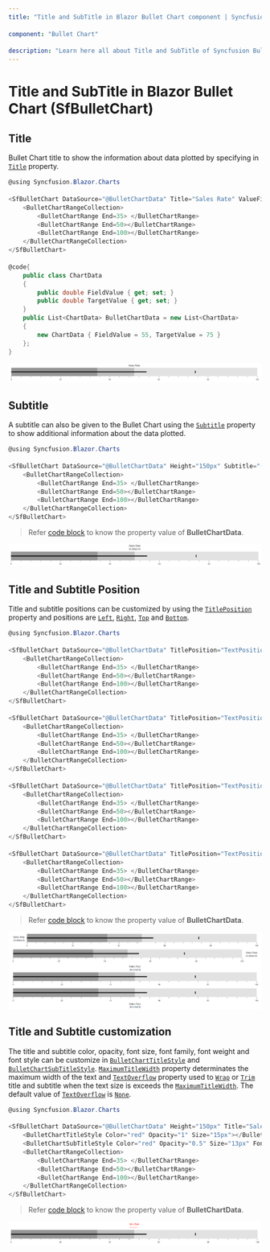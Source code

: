 ```yaml
---
title: "Title and SubTitle in Blazor Bullet Chart component | Syncfusion"

component: "Bullet Chart"

description: "Learn here all about Title and SubTitle of Syncfusion Bullet Chart (SfBulletChart) component and more."
---
```


# Title and SubTitle in Blazor Bullet Chart (SfBulletChart)

## Title

Bullet Chart title to show the information about data plotted by specifying in [`Title`](https://help.syncfusion.com/cr/blazor/Syncfusion.Blazor.Charts.SfBulletChart-1.html#Syncfusion_Blazor_Charts_SfBulletChart_1_Title) property.

```csharp
@using Syncfusion.Blazor.Charts

<SfBulletChart DataSource="@BulletChartData" Title="Sales Rate" ValueField="FieldValue" TargetField="TargetValue" Minimum="0" Maximum="100" Interval="20">
    <BulletChartRangeCollection>
        <BulletChartRange End=35> </BulletChartRange>
        <BulletChartRange End=50></BulletChartRange>
        <BulletChartRange End=100></BulletChartRange>
    </BulletChartRangeCollection>
</SfBulletChart>

@code{
    public class ChartData
    {
        public double FieldValue { get; set; }
        public double TargetValue { get; set; }
    }
    public List<ChartData> BulletChartData = new List<ChartData>
    {
        new ChartData { FieldValue = 55, TargetValue = 75 }
    };
}
```

![Title](images/default-title.png)

## Subtitle

A subtitle can also be given to the Bullet Chart using the [`Subtitle`](https://help.syncfusion.com/cr/blazor/Syncfusion.Blazor.Charts.SfBulletChart-1.html#Syncfusion_Blazor_Charts_SfBulletChart_1_Subtitle) property to show additional information about the data plotted.

```csharp
@using Syncfusion.Blazor.Charts

<SfBulletChart DataSource="@BulletChartData" Height="150px" Subtitle="(in dollars $)" Title="Sales Rate" ValueField="FieldValue" TargetField="TargetValue" Minimum="0" Maximum="100" Interval="20">
    <BulletChartRangeCollection>
        <BulletChartRange End=35> </BulletChartRange>
        <BulletChartRange End=50></BulletChartRange>
        <BulletChartRange End=100></BulletChartRange>
    </BulletChartRangeCollection>
</SfBulletChart>
```

> Refer [code block](#title) to know the property value of **BulletChartData**.

![Title](images/sub-title.png)

## Title and Subtitle Position

Title and subtitle positions can be customized by using the [`TitlePosition`](https://help.syncfusion.com/cr/blazor/Syncfusion.Blazor.Charts.SfBulletChart-1.html#Syncfusion_Blazor_Charts_SfBulletChart_1_TitlePosition) property and positions are [`Left`](https://help.syncfusion.com/cr/blazor/Syncfusion.Blazor.Charts.TextPosition.html#Syncfusion_Blazor_Charts_TextPosition_Left), [`Right`](https://help.syncfusion.com/cr/blazor/Syncfusion.Blazor.Charts.TextPosition.html#Syncfusion_Blazor_Charts_TextPosition_Right), [`Top`](https://help.syncfusion.com/cr/blazor/Syncfusion.Blazor.Charts.TextPosition.html#Syncfusion_Blazor_Charts_TextPosition_Top) and [`Bottom`](https://help.syncfusion.com/cr/blazor/Syncfusion.Blazor.Charts.TextPosition.html#Syncfusion_Blazor_Charts_TextPosition_Bottom).

```csharp
@using Syncfusion.Blazor.Charts

<SfBulletChart DataSource="@BulletChartData" TitlePosition="TextPosition.Left" Height="100px" Subtitle="(in dollars $)" Title="Sales Rate" ValueField="FieldValue" TargetField="TargetValue" Minimum="0" Maximum="100" Interval="20">
    <BulletChartRangeCollection>
        <BulletChartRange End=35> </BulletChartRange>
        <BulletChartRange End=50></BulletChartRange>
        <BulletChartRange End=100></BulletChartRange>
    </BulletChartRangeCollection>
</SfBulletChart>

<SfBulletChart DataSource="@BulletChartData" TitlePosition="TextPosition.Right" Height="100px" Subtitle="(in dollars $)" Title="Sales Rate" ValueField="FieldValue" TargetField="TargetValue" Minimum="0" Maximum="100" Interval="20">
    <BulletChartRangeCollection>
        <BulletChartRange End=35> </BulletChartRange>
        <BulletChartRange End=50></BulletChartRange>
        <BulletChartRange End=100></BulletChartRange>
    </BulletChartRangeCollection>
</SfBulletChart>

<SfBulletChart DataSource="@BulletChartData" TitlePosition="TextPosition.Top" Height="150px" Subtitle="(in dollars $)" Title="Sales Rate" ValueField="FieldValue" TargetField="TargetValue" Minimum="0" Maximum="100" Interval="20">
    <BulletChartRangeCollection>
        <BulletChartRange End=35> </BulletChartRange>
        <BulletChartRange End=50></BulletChartRange>
        <BulletChartRange End=100></BulletChartRange>
    </BulletChartRangeCollection>
</SfBulletChart>

<SfBulletChart DataSource="@BulletChartData" TitlePosition="TextPosition.Bottom" Height="150px" Subtitle="(in dollars $)" Title="Sales Rate" ValueField="FieldValue" TargetField="TargetValue" Minimum="0" Maximum="100" Interval="20">
    <BulletChartRangeCollection>
        <BulletChartRange End=35> </BulletChartRange>
        <BulletChartRange End=50></BulletChartRange>
        <BulletChartRange End=100></BulletChartRange>
    </BulletChartRangeCollection>
</SfBulletChart>
```

> Refer [code block](#title) to know the property value of **BulletChartData**.

![Title with positions](images/title-positions.png)

## Title and Subtitle customization

The title and subtitle color, opacity, font size, font family, font weight and font style can be customize in [`BulletChartTitleStyle`](https://help.syncfusion.com/cr/blazor/Syncfusion.Blazor.Charts.BulletChartTitleStyle.html) and [`BulletChartSubTitleStyle`](https://help.syncfusion.com/cr/blazor/Syncfusion.Blazor.Charts.BulletChartSubTitleStyle.html). [`MaximumTitleWidth`](https://help.syncfusion.com/cr/blazor/Syncfusion.Blazor.Charts.BulletChartCommonFont.html#Syncfusion_Blazor_Charts_BulletChartCommonFont_MaximumTitleWidth) property determinates the maximum width of the text and [`TextOverflow`](https://help.syncfusion.com/cr/blazor/Syncfusion.Blazor.Charts.BulletChartCommonFont.html#Syncfusion_Blazor_Charts_BulletChartCommonFont_TextOverflow) property used to [`Wrap`](https://help.syncfusion.com/cr/blazor/Syncfusion.Blazor.Charts.TextOverflow.html#Syncfusion_Blazor_Charts_TextOverflow_Wrap) or [`Trim`](https://help.syncfusion.com/cr/blazor/Syncfusion.Blazor.Charts.TextOverflow.html#Syncfusion_Blazor_Charts_TextOverflow_Trim) title and subtitle when the text size is exceeds the [`MaximumTitleWidth`](https://help.syncfusion.com/cr/blazor/Syncfusion.Blazor.Charts.BulletChartCommonFont.html#Syncfusion_Blazor_Charts_BulletChartCommonFont_MaximumTitleWidth). The default value of [`TextOverflow`](https://help.syncfusion.com/cr/blazor/Syncfusion.Blazor.Charts.BulletChartCommonFont.html#Syncfusion_Blazor_Charts_BulletChartCommonFont_TextOverflow) is [`None`](https://help.syncfusion.com/cr/blazor/Syncfusion.Blazor.Charts.TextOverflow.html#Syncfusion_Blazor_Charts_TextOverflow_None).

```csharp
@using Syncfusion.Blazor.Charts

<SfBulletChart DataSource="@BulletChartData" Height="150px" Title="Sales Rate" Subtitle="(in dollars $)" ValueField="FieldValue" TargetField="TargetValue" Minimum="0" Maximum="100" Interval="20">
    <BulletChartTitleStyle Color="red" Opacity="1" Size="15px"></BulletChartTitleStyle>
    <BulletChartSubTitleStyle Color="red" Opacity="0.5" Size="13px" FontStyle="italic" MaximumTitleWidth="70" TextOverflow="TextOverflow.Trim"></BulletChartSubTitleStyle>
    <BulletChartRangeCollection>
        <BulletChartRange End=35> </BulletChartRange>
        <BulletChartRange End=50></BulletChartRange>
        <BulletChartRange End=100></BulletChartRange>
    </BulletChartRangeCollection>
</SfBulletChart>
```

> Refer [code block](#title) to know the property value of **BulletChartData**.

![Title with customization](images/title-custom.png)
